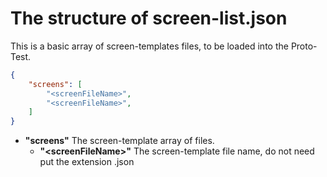 # The structure of screen-list.json

This is a basic array of screen-templates files, to be loaded into the Proto-Test.

```json
{
	"screens": [
		"<screenFileName>",
		"<screenFileName>",
	]
}
```

- **"screens"** The screen-template array of files.
  - **"&lt;screenFileName&gt;"** The screen-template file name, do not need put the extension .json
